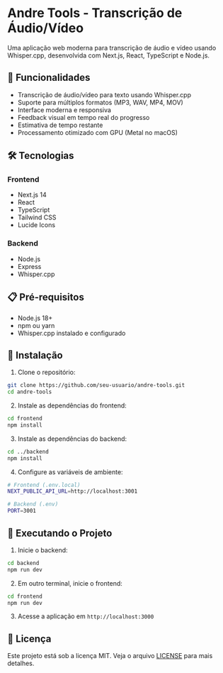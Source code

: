 # Andre Tools - Transcrição de Áudio/Vídeo

Uma aplicação web moderna para transcrição de áudio e vídeo usando Whisper.cpp, desenvolvida com Next.js, React, TypeScript e Node.js.

## 🚀 Funcionalidades

- Transcrição de áudio/vídeo para texto usando Whisper.cpp
- Suporte para múltiplos formatos (MP3, WAV, MP4, MOV)
- Interface moderna e responsiva
- Feedback visual em tempo real do progresso
- Estimativa de tempo restante
- Processamento otimizado com GPU (Metal no macOS)

## 🛠️ Tecnologias

### Frontend

- Next.js 14
- React
- TypeScript
- Tailwind CSS
- Lucide Icons

### Backend

- Node.js
- Express
- Whisper.cpp

## 📋 Pré-requisitos

- Node.js 18+
- npm ou yarn
- Whisper.cpp instalado e configurado

## 🔧 Instalação

1. Clone o repositório:

```bash
git clone https://github.com/seu-usuario/andre-tools.git
cd andre-tools
```

2. Instale as dependências do frontend:

```bash
cd frontend
npm install
```

3. Instale as dependências do backend:

```bash
cd ../backend
npm install
```

4. Configure as variáveis de ambiente:

```bash
# Frontend (.env.local)
NEXT_PUBLIC_API_URL=http://localhost:3001

# Backend (.env)
PORT=3001
```

## 🚀 Executando o Projeto

1. Inicie o backend:

```bash
cd backend
npm run dev
```

2. Em outro terminal, inicie o frontend:

```bash
cd frontend
npm run dev
```

3. Acesse a aplicação em `http://localhost:3000`

## 📝 Licença

Este projeto está sob a licença MIT. Veja o arquivo [LICENSE](LICENSE) para mais detalhes.
